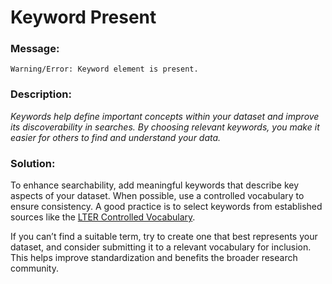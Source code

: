 # Keyword Present

### Message:

```
Warning/Error: Keyword element is present.
```

### Description:

_Keywords help define important concepts within your dataset and improve its discoverability in searches. By choosing relevant keywords, you make it easier for others to find and understand your data._

### Solution:

To enhance searchability, add meaningful keywords that describe key aspects of your dataset. When possible, use a controlled vocabulary to ensure consistency. A good practice is to select keywords from established sources like the [LTER Controlled Vocabulary](https://vocab.lternet.edu/vocab/vocab/index.php). 

If you can’t find a suitable term, try to create one that best represents your dataset, and consider submitting it to a relevant vocabulary for inclusion. This helps improve standardization and benefits the broader research community.
